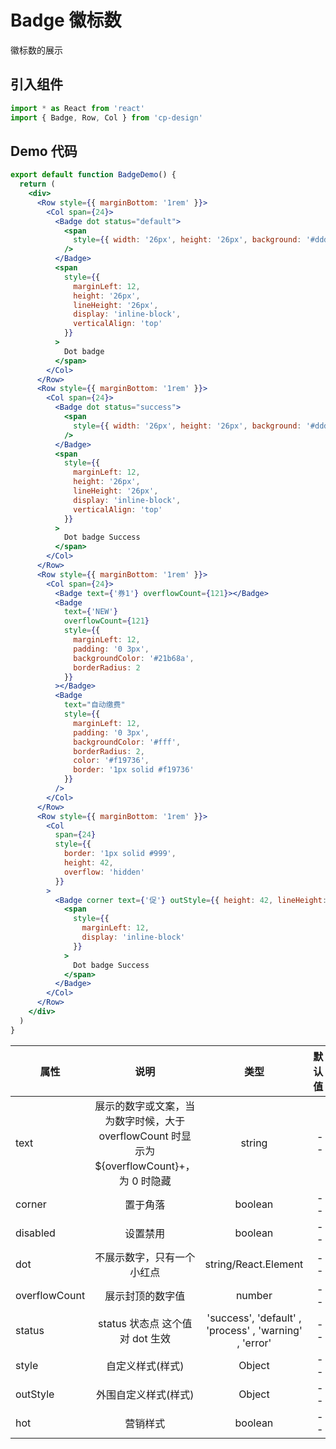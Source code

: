 # Badge 徽标数

徽标数的展示

## 引入组件

```jsx
import * as React from 'react'
import { Badge, Row, Col } from 'cp-design'
```

## Demo 代码

```jsx
export default function BadgeDemo() {
  return (
    <div>
      <Row style={{ marginBottom: '1rem' }}>
        <Col span={24}>
          <Badge dot status="default">
            <span
              style={{ width: '26px', height: '26px', background: '#ddd', display: 'inline-block' }}
            />
          </Badge>
          <span
            style={{
              marginLeft: 12,
              height: '26px',
              lineHeight: '26px',
              display: 'inline-block',
              verticalAlign: 'top'
            }}
          >
            Dot badge
          </span>
        </Col>
      </Row>
      <Row style={{ marginBottom: '1rem' }}>
        <Col span={24}>
          <Badge dot status="success">
            <span
              style={{ width: '26px', height: '26px', background: '#ddd', display: 'inline-block' }}
            />
          </Badge>
          <span
            style={{
              marginLeft: 12,
              height: '26px',
              lineHeight: '26px',
              display: 'inline-block',
              verticalAlign: 'top'
            }}
          >
            Dot badge Success
          </span>
        </Col>
      </Row>
      <Row style={{ marginBottom: '1rem' }}>
        <Col span={24}>
          <Badge text={'券1'} overflowCount={121}></Badge>
          <Badge
            text={'NEW'}
            overflowCount={121}
            style={{
              marginLeft: 12,
              padding: '0 3px',
              backgroundColor: '#21b68a',
              borderRadius: 2
            }}
          ></Badge>
          <Badge
            text="自动缴费"
            style={{
              marginLeft: 12,
              padding: '0 3px',
              backgroundColor: '#fff',
              borderRadius: 2,
              color: '#f19736',
              border: '1px solid #f19736'
            }}
          />
        </Col>
      </Row>
      <Row style={{ marginBottom: '1rem' }}>
        <Col
          span={24}
          style={{
            border: '1px solid #999',
            height: 42,
            overflow: 'hidden'
          }}
        >
          <Badge corner text={'促'} outStyle={{ height: 42, lineHeight: '42px' }}>
            <span
              style={{
                marginLeft: 12,
                display: 'inline-block'
              }}
            >
              Dot badge Success
            </span>
          </Badge>
        </Col>
      </Row>
    </div>
  )
}
```

| 属性          |                                            说明                                             |                          类型                          | 默认值 | 可选 |
| ------------- | :-----------------------------------------------------------------------------------------: | :----------------------------------------------------: | -----: | :--: |
| text          | 展示的数字或文案，当为数字时候，大于 overflowCount 时显示为 \${overflowCount}+，为 0 时隐藏 |                         string                         |     -- |  --  | -- | -- |
| corner        |                                          置于角落                                           |                        boolean                         |     -- |  --  |
| disabled      |                                          设置禁用                                           |                        boolean                         |     -- |  --  |
| dot           |                                 不展示数字，只有一个小红点                                  |                  string/React.Element                  |     -- |  --  |
| overflowCount |                                      展示封顶的数字值                                       |                         number                         |     -- |  --  |
| status        |                               status 状态点 这个值对 dot 生效                               | 'success', 'default' , 'process' , 'warning' , 'error' |     -- |  --  |
| style         |                                      自定义样式(样式)                                       |                         Object                         |     -- |  --  |
| outStyle      |                                    外围自定义样式(样式)                                     |                         Object                         |     -- |  --  |
| hot           |                                          营销样式                                           |                        boolean                         |     -- |  --  |
